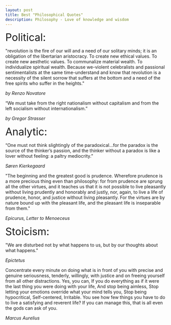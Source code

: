 ```yaml
---
layout: post
title: Best "Philosophical Quotes"
description: Philosophy - Love of knowledge and wisdom
---
```


<font size="+3">Political:</font>

"revolution is the fire of our will and a need of our solitary minds; it is an obligation of the libertarian aristocracy. To create new ethical values. To create new aesthetic values. To communalize material wealth. To individualize spiritual wealth. Because we-violent celebralists and passional sentimentalists at the same time-understand and know that revolution is a necessity of the silent sorrow that suffers at the bottom and a need of the free spirits who suffer in the heights."

*by Renzo Novatore*

“We must take from the right nationalism without capitalism and from the left socialism without internationalism.”

*by Gregor Strasser*

<font size="+3">Analytic:</font>

“One must not think slightingly of the paradoxical…for the paradox is the source of the thinker’s passion, and the thinker without a paradox is like a lover without feeling: a paltry mediocrity.”

*Søren Kierkegaard*

"The beginning and the greatest good is prudence. Wherefore prudence is a more precious thing even than philosophy: for from prudence are sprung all the other virtues, and it teaches us that it is not possible to live pleasantly without living prudently and honorably and justly, nor, again, to live a life of prudence, honor, and justice without living pleasantly. For the virtues are by nature bound up with the pleasant life, and the pleasant life is inseparable from them."

*Epicurus, Letter to Menoeceus*

<font size="+3">Stoicism:</font>

"We are disturbed not by what happens to us, but by our thoughts about what happens."

*Epictetus*

Concentrate every minute on doing what is in front of you with precise and genuine seriousness, tenderly, willingly, with justice and on freeing yourself from all other distractions. Yes, you can, If you do everything as if it were the last thing you were doing with your life, And stop being aimless, Stop letting your emotions override what your mind tells you, Stop being hypocritical, Self-centered, Irritable. You see how few things you have to do to live a satisfying and reverent life? If you can manage this, that is all even the gods can ask of you.

*Marcus Aurelius*
